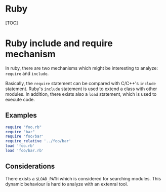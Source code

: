 Ruby
===========
[TOC]

Ruby include and require mechanism
===========

In ruby, there are two mechanisms which might be interesting to analyze: 
`require` and `include`.

Basically, the `require` statement can be compared with C/C++'s `include`
statement.
Ruby's `include` statement is used to extend a class with other modules.
In addition, there exists also a `load` statement, which is used
to execute code.

Examples
-----------
```ruby
require "foo.rb"
require "bar"
require 'foo/bar'
require_relative '../foo/bar'
load 'foo.rb'
load 'foo/bar.rb'
```


Considerations
-----------
There exists a `$LOAD_PATH` which is considered for searching modules.
This dynamic behaviour is hard to analyze with an extenral tool.
